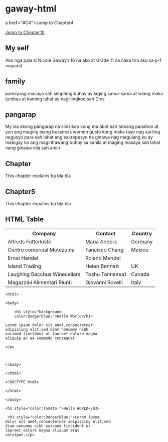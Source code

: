 # gaway-html<!DOCTYPE html>
<html>
<body>

<p>a href="#C4">Jump to Chapter4</a></p>
<p><a href="#C10">Jump to Chapter10</a></p>

<h2>My self</h2>
<p>Ako nga pala si Nicole Gawayn 16 na ako at Grade 11 na naka tira ako sa p-1 maparat</p>

<h2>family</h2>
<p>pamilyang masaya sah simpleng buhay ay laging sama-sama at wlang maka tumbas at kaming lahat ay naglilingkod sah Dios</p>

<h2>pangarap</h2>
<p>My isa akong pangarap na sinisikap kong ma abot sah tamang panahon at yon  ang maging isang 
bussness women gusto kong maka tayo nag sariling negusyo para sah lahat ang sakrepesyo na ginawa
 nag magulang ko ay mabigay ko ang maginhawang buhay sa kanila at maging masaya sah lahat nang ginawa nila sah amin </p>

<h2 id="C4">Chapter</h2>
<p>This chapter explains ba bla bla</p>
 
<h2>Chapter5</h2>
<p>This chapter expalins ba bla bla</p>

<!DOCTYPE html>
<html>
<head>
<style>
table{
 font-family:arial,sans-sarif
 border-collapse:collapse;
 width:100%
}

td,th{
 border-1px solid #dddddd
 text-aling:left;
 padding:8px;
}

te:nth-child(even){
 background-color:#dddddd;
}
</style>
</head>
<body>

<h2>HTML Table</h2>

<Table>
 <tr>
  <th>Company</th>
  <th>Contact</th>
  <th>Country</th>
</tr>
<tr>

 <td>Alfreds Futterkiste</td>
 <td>Maria Anders</td>
 <td>Germany</td>
</tr>
<tr>
 <td>Centro comercial Motezuma</td>
 <td>Fancisco Chang</td>
 <td>Mexico</td>
</tr>
<tr>
 <td>Ernst Handel</td>
 <td>Roland Mendel</td>
 <td<Austria</td>
</tr>
<tr>
 <td>Island Trading</td>
 <td>Helen Bennett</td>
 <td>UK</td>
</tr>
<tr>
 <td>Laughing Bacchus Winecellars</td>
 <td>Toshu Tannamuri</td>
 <td>Canada</td>
</tr>
<tr>
 <td>Magazzini Alimentari Riunti</td>
 <td>Giovanni Rovelli</td>
 <td>Italy</td>
 </tr>
</Table>

</body>
</html>

<DOCTYPE html>

    <html>

    <body>

        <h1 style="background-
        color:Dodgerblue;">Hello World</h1>


<p style=""background-color:Tomato;">

    Lorem ipsum dolor sit amet,consectetuer
    adipiscing elit,sed diam nonummy nibh
    euismod tincidunt ut laoreet dolore magna 
    aliquip ex ea commodo consequat.

    </p>



    </body>

    </html>

    <!DOCTYPE html>

    </html>

    </body>

    <h3 style="color:Tomato;">Hello WORLD</h3>

     <h3 style="color:DodgerBlue;">Lorem ipsum
    dolor sit amet,consectetuer adipiscing elit,sed
    diam nonummy nibh euismod tincidunt ut
    laoreet dolore magna aliquam erat
    volutpat.</p>



    
